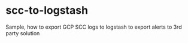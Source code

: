 # scc-to-logstash
Sample, how to export GCP SCC logs to logstash to export alerts to 3rd party solution
